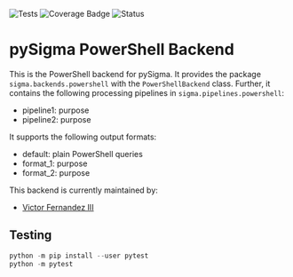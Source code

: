 ![Tests](https://github.com/cyberphor/pySigma-backend-powershell/actions/workflows/test.yml/badge.svg)  ![Coverage
Badge](https://img.shields.io/endpoint?url=https://gist.githubusercontent.com/cyberphor/7da37b293a0cee47e57de7aaa0668e52/raw/cyberphor-pySigma-Backend-PowerShell.json)  ![Status](https://img.shields.io/badge/Status-pre--release-orange)

# pySigma PowerShell Backend

This is the PowerShell backend for pySigma. It provides the package `sigma.backends.powershell` with the `PowerShellBackend` class. 
Further, it contains the following processing pipelines in `sigma.pipelines.powershell`:

* pipeline1: purpose
* pipeline2: purpose

It supports the following output formats:

* default: plain PowerShell queries
* format_1: purpose
* format_2: purpose

This backend is currently maintained by:

* [Victor Fernandez III](https://github.com/cyberphor/)

## Testing
```python
python -m pip install --user pytest
python -m pytest
```